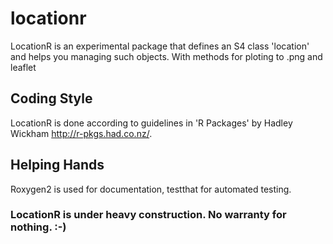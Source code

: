 # locationr
LocationR is an experimental package that defines an S4 class 'location' and helps you managing such objects. With methods for ploting to .png and leaflet
## Coding Style
LocationR is done according to guidelines in 'R Packages' by Hadley Wickham http://r-pkgs.had.co.nz/.
## Helping Hands
Roxygen2 is used for documentation, testthat for automated testing. 

### LocationR is under heavy construction. No warranty for nothing. :-)

